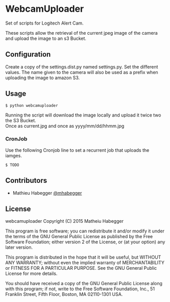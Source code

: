 # WebcamUploader

Set of scripts for Logitech Alert Cam.

These scripts allow the retrieval of the current jpeg image of the camera and
upload the image to an s3 Bucket. 

## Configuration

Create a copy of the settings.dist.py named settings.py. Set the different values.
The name given to the camera will also be used as a prefix when uploading the image
to amazon S3.

## Usage

    $ python webcamuploader
    
Running the script will download the image locally and upload it twice two the S3 Bucket.  
Once as current.jpg and once as yyyy/mm/dd/hhmm.jpg


### CronJob

Use the following Cronjob line to set a recurrent job that uploads the iamges.

    $ TODO
    
## Contributors

* Mathieu Habegger [@mhabegger](https://github.com/mhabegger)

## License

webcamuploader
Copyright (C) 2015  Matheiu Habegger

This program is free software; you can redistribute it and/or modify
it under the terms of the GNU General Public License as published by
the Free Software Foundation; either version 2 of the License, or
(at your option) any later version.

This program is distributed in the hope that it will be useful,
but WITHOUT ANY WARRANTY; without even the implied warranty of
MERCHANTABILITY or FITNESS FOR A PARTICULAR PURPOSE.  See the
GNU General Public License for more details.

You should have received a copy of the GNU General Public License along
with this program; if not, write to the Free Software Foundation, Inc.,
51 Franklin Street, Fifth Floor, Boston, MA 02110-1301 USA.